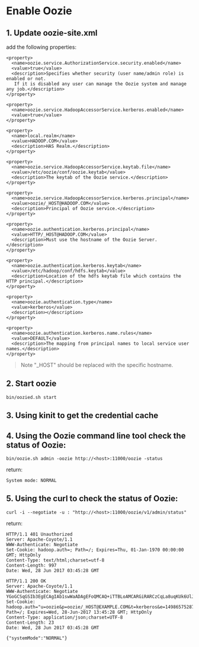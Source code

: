 <!--
  Licensed to the Apache Software Foundation (ASF) under one
  or more contributor license agreements.  See the NOTICE file
  distributed with this work for additional information
  regarding copyright ownership.  The ASF licenses this file
  to you under the Apache License, Version 2.0 (the
  "License"); you may not use this file except in compliance
  with the License.  You may obtain a copy of the License at

  http://www.apache.org/licenses/LICENSE-2.0

  Unless required by applicable law or agreed to in writing,
  software distributed under the License is distributed on an
  "AS IS" BASIS, WITHOUT WARRANTIES OR CONDITIONS OF ANY
  KIND, either express or implied.  See the License for the
  specific language governing permissions and limitations
  under the License.
-->

Enable Oozie
===============

## 1. Update oozie-site.xml
add the following properties:
```
<property>
  <name>oozie.service.AuthorizationService.security.enabled</name>
  <value>true</value>
  <description>Specifies whether security (user name/admin role) is enabled or not.
   If it is disabled any user can manage the Oozie system and manage any job.</description>
</property>

<property>
  <name>oozie.service.HadoopAccessorService.kerberos.enabled</name>
  <value>true</value>
</property>

<property>
  <name>local.realm</name>
  <value>HADOOP.COM</value>
  <description>HAS Realm.</description>
</property>

<property>
  <name>oozie.service.HadoopAccessorService.keytab.file</name>
  <value>/etc/oozie/conf/oozie.keytab</value>
  <description>The keytab of the Oozie service.</description>
</property>

<property>
  <name>oozie.service.HadoopAccessorService.kerberos.principal</name>
  <value>oozie/_HOST@HADOOP.COM</value>
  <description>Principal of Oozie service.</description>
</property>

<property>
  <name>oozie.authentication.kerberos.principal</name>
  <value>HTTP/_HOST@HADOOP.COM</value>
  <description>Must use the hostname of the Oozie Server.</description>
</property>

<property>
  <name>oozie.authentication.kerberos.keytab</name>
  <value>/etc/hadoop/conf/hdfs.keytab</value>
  <description>Location of the hdfs keytab file which contains the HTTP principal.</description>
</property>

<property>
  <name>oozie.authentication.type</name>
  <value>kerberos</value>
  <description></description>
</property>

<property>
  <name>oozie.authentication.kerberos.name.rules</name>
  <value>DEFAULT</value>
  <description>The mapping from principal names to local service user names.</description>
</property>
```

> Note "_HOST" should be replaced with the specific hostname.

## 2. Start oozie
```
bin/oozied.sh start
```

## 3. Using kinit to get the credential cache

## 4. Using the Oozie command line tool check the status of Oozie:
```
bin/oozie.sh admin -oozie http://<host>:11000/oozie -status
```

return:
```
System mode: NORMAL
```

## 5. Using the curl to check the status of Oozie:
```
curl -i --negotiate -u : "http://<host>:11000/oozie/v1/admin/status"
```

return:
```
HTTP/1.1 401 Unauthorized
Server: Apache-Coyote/1.1
WWW-Authenticate: Negotiate
Set-Cookie: hadoop.auth=; Path=/; Expires=Thu, 01-Jan-1970 00:00:00 GMT; HttpOnly
Content-Type: text/html;charset=utf-8
Content-Length: 997
Date: Wed, 28 Jun 2017 03:45:28 GMT

HTTP/1.1 200 OK
Server: Apache-Coyote/1.1
WWW-Authenticate: Negotiate YGoGCSqGSIb3EgECAgIAb1swWaADAgEFoQMCAQ+iTTBLoAMCARGiRARCzCqLa8uqKUk6UlJfN02KC79DDFpStTBieqHBfhYEm6S1GyrP29Sr3hC4lYl4U42NFSwTb/ySjqu3EpOhBJo5Bg4h
Set-Cookie: hadoop.auth="u=oozie&p=oozie/_HOST@EXAMPLE.COM&t=kerberos&e=1498657528799&s=waJ0DZ80kcA2Gc9pYMNIGsIAC5Y="; Path=/; Expires=Wed, 28-Jun-2017 13:45:28 GMT; HttpOnly
Content-Type: application/json;charset=UTF-8
Content-Length: 23
Date: Wed, 28 Jun 2017 03:45:28 GMT

{"systemMode":"NORMAL"}
```

